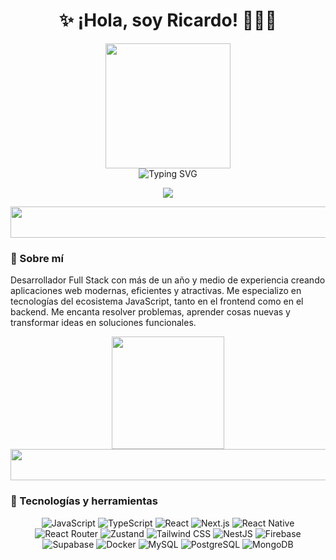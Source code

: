 <h1 align="center">✨ ¡Hola, soy Ricardo! 👨🏾‍💻</h1>

<div align="center">
  <img src="https://media.giphy.com/media/QssGEmpkyEOhBCb7e1/giphy.gif?cid=ecf05e47cccnfsyz9fy37cbmojjme7hqcm4jbbosbx90diau&ep=v1_stickers_search&rid=giphy.gif&ct=s" height="200"/>
</div>

<div align="center">
  <img src="https://readme-typing-svg.herokuapp.com?font=Gloria+Hallelujah&size=30&duration=4000&pause=1000&color=009dc5&center=true&vCenter=true&width=770&lines=Desarrollador+Full+Stack+💻;Apasionado+por+la+tecnología+🚀;Siempre+aprendiendo+y+creando;¡Bienvenido+a+mi+perfil!" alt="Typing SVG" />
</div>

<p align="center">
  <a href="https://www.linkedin.com/in/ricardo-barrett-260a2a268/">
    <img src="https://img.shields.io/badge/LinkedIn-0077B5?style=for-the-badge&logo=linkedin&logoColor=white">
  </a>
</p>
<div align="left">
  <img src="https://media4.giphy.com/media/v1.Y2lkPTc5MGI3NjExdzRtN2ZoajU4djZpdnR5bHR3M2F0MG5qa3Z3c3kwcGFiaWd5eHFuaiZlcD12MV9pbnRlcm5hbF9naWZfYnlfaWQmY3Q9cw/GgYTQ414ptvoD0KBwS/giphy.gif" width="150%" height="50"/>
</div>

 ### 🧠 Sobre mí

Desarrollador Full Stack con más de un año y medio de experiencia creando aplicaciones web modernas, eficientes y atractivas. Me especializo en tecnologías del ecosistema JavaScript, tanto en el frontend como en el backend. Me encanta resolver problemas, aprender cosas nuevas y transformar ideas en soluciones funcionales.

<div align="center">
  <img src="https://media.giphy.com/media/jzuSsejVh8EYRfdOTz/giphy.gif?cid=ecf05e47wi9q9kk8974pvx6gzca4gn19zbporuzjv5l0tb4d&ep=v1_stickers_search&rid=giphy.gif&ct=s" height="180"/>
</div>

<div align="left">
  <img src="https://media4.giphy.com/media/v1.Y2lkPTc5MGI3NjExdzRtN2ZoajU4djZpdnR5bHR3M2F0MG5qa3Z3c3kwcGFiaWd5eHFuaiZlcD12MV9pbnRlcm5hbF9naWZfYnlfaWQmY3Q9cw/GgYTQ414ptvoD0KBwS/giphy.gif" width="150%" height="50"/>
</div>

### 🚀 Tecnologías y herramientas

<p align="center">
  <img src="https://img.shields.io/badge/JavaScript-F7DF1E?style=for-the-badge&logo=javascript&logoColor=black" alt="JavaScript">
  <img src="https://img.shields.io/badge/TypeScript-3178C6?style=for-the-badge&logo=typescript&logoColor=white" alt="TypeScript">
  <img src="https://img.shields.io/badge/React-20232A?style=for-the-badge&logo=react&logoColor=61DAFB" alt="React">
  <img src="https://img.shields.io/badge/Next.js-000000?style=for-the-badge&logo=nextdotjs&logoColor=white" alt="Next.js">
  <img src="https://img.shields.io/badge/React_Native-20232A?style=for-the-badge&logo=react&logoColor=61DAFB" alt="React Native">
  <img src="https://img.shields.io/badge/React_Router-CA4245?style=for-the-badge&logo=react-router&logoColor=white" alt="React Router">
  <img src="https://img.shields.io/badge/Zustand-000000?style=for-the-badge&logo=Zustand&logoColor=white" alt="Zustand">
  <img src="https://img.shields.io/badge/Tailwind_CSS-38B2AC?style=for-the-badge&logo=tailwind-css&logoColor=white" alt="Tailwind CSS">
  <img src="https://img.shields.io/badge/NestJS-E0234E?style=for-the-badge&logo=nestjs&logoColor=white" alt="NestJS">
  <img src="https://img.shields.io/badge/Firebase-FFCA28?style=for-the-badge&logo=firebase&logoColor=black" alt="Firebase">
  <img src="https://img.shields.io/badge/Supabase-3FCF8E?style=for-the-badge&logo=supabase&logoColor=white" alt="Supabase">
  <img src="https://img.shields.io/badge/Docker-2496ED?style=for-the-badge&logo=docker&logoColor=white" alt="Docker">
  <img src="https://img.shields.io/badge/MySQL-4479A1?style=for-the-badge&logo=mysql&logoColor=white" alt="MySQL">
  <img src="https://img.shields.io/badge/PostgreSQL-316192?style=for-the-badge&logo=postgresql&logoColor=white" alt="PostgreSQL">
  <img src="https://img.shields.io/badge/MongoDB-47A248?style=for-the-badge&logo=mongodb&logoColor=white" alt="MongoDB">
</p>
